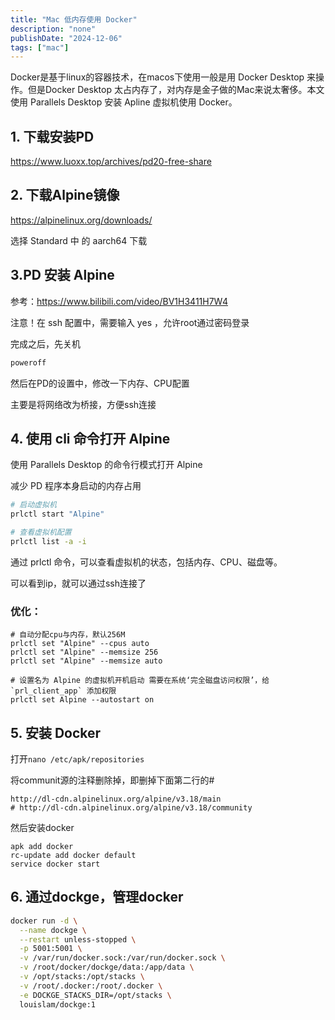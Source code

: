 ```yaml
---
title: "Mac 低内存使用 Docker"
description: "none"
publishDate: "2024-12-06"
tags: ["mac"]
---
```


Docker是基于linux的容器技术，在macos下使用一般是用 Docker Desktop 来操作。但是Docker Desktop 太占内存了，对内存是金子做的Mac来说太奢侈。本文使用 Parallels Desktop 安装 Apline 虚拟机使用 Docker。
<!-- more --> 

## 1. 下载安装PD

https://www.luoxx.top/archives/pd20-free-share

## 2. 下载Alpine镜像

https://alpinelinux.org/downloads/

选择 Standard 中 的 aarch64 下载

## 3.PD 安装 Alpine

参考：https://www.bilibili.com/video/BV1H3411H7W4

注意！在 ssh 配置中，需要输入 yes ，允许root通过密码登录

完成之后，先关机

```bash
poweroff
```

然后在PD的设置中，修改一下内存、CPU配置

主要是将网络改为桥接，方便ssh连接

## 4. 使用 cli 命令打开 Alpine

使用 Parallels Desktop 的命令行模式打开 Alpine

减少 PD 程序本身启动的内存占用

```bash
# 启动虚拟机
prlctl start "Alpine"

# 查看虚拟机配置
prlctl list -a -i   
```
通过 prlctl 命令，可以查看虚拟机的状态，包括内存、CPU、磁盘等。

可以看到ip，就可以通过ssh连接了

### 优化：

```
# 自动分配cpu与内存，默认256M
prlctl set "Alpine" --cpus auto  
prlctl set "Alpine" --memsize 256
prlctl set "Alpine" --memsize auto

# 设置名为 Alpine 的虚拟机开机启动 需要在系统‘完全磁盘访问权限’，给 `prl_client_app` 添加权限
prlctl set Alpine --autostart on
```

## 5. 安装 Docker

打开`nano /etc/apk/repositories`
 
将communit源的注释删除掉，即删掉下面第二行的#
```
http://dl-cdn.alpinelinux.org/alpine/v3.18/main
# http://dl-cdn.alpinelinux.org/alpine/v3.18/community
```

然后安装docker
```
apk add docker
rc-update add docker default
service docker start
```
## 6. 通过dockge，管理docker

```sh
docker run -d \
  --name dockge \
  --restart unless-stopped \
  -p 5001:5001 \
  -v /var/run/docker.sock:/var/run/docker.sock \
  -v /root/docker/dockge/data:/app/data \
  -v /opt/stacks:/opt/stacks \
  -v /root/.docker:/root/.docker \
  -e DOCKGE_STACKS_DIR=/opt/stacks \
  louislam/dockge:1
``` 